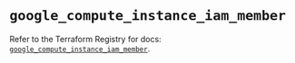 # `google_compute_instance_iam_member`

Refer to the Terraform Registry for docs: [`google_compute_instance_iam_member`](https://registry.terraform.io/providers/drfaust92/google/4.16.4/docs/resources/compute_instance_iam_member).
